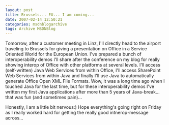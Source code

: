 ```yaml
---
layout: post
title: Brussels... EU... I am coming...
date: 2007-02-14 12:50:21
categories: msdnblogarchive
tags: Archive MSDNBlog
---
```


Tomorrow, after a customer meeting in Linz, I'll directly head to the airport traveling to Brussels for giving a presentation on Office in a Service Oriented World for the European Union. I've prepared a bunch of interoperability demos I'll share after the conference on my blog for really showing interop of Office with other platforms at several levels. I'll access (self-written) Java Web Services from within Office, I'll access SharePoint Web Services from within Java and finally I'll use Java to automatically generate Office Open XML File Formats. Wow, it was a long time ago when I touched Java for the last time, but for these interoperability demos I've written my first Java applications after more than 5 years of Java-break... that was fun (and sometimes pain)...

 Honestly, I am a little bit nervous:) Hope everything's going right on Friday as I really worked hard for getting the really good intnerop-message across...


